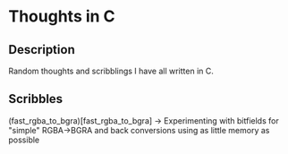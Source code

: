 # Thoughts in C

## Description

Random thoughts and scribblings I have all written in C.

## Scribbles

(fast_rgba_to_bgra)[fast_rgba_to_bgra] -> Experimenting with bitfields for "simple" RGBA->BGRA and back conversions using as little memory as possible
